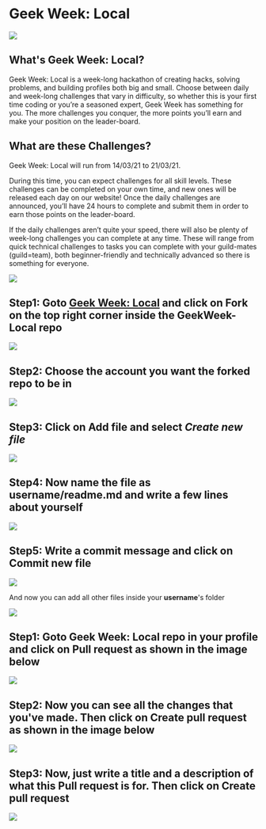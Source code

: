 # Geek Week: Local
![](assets/banner.png)

## What's Geek Week: Local?
Geek Week: Local is a week-long hackathon of creating hacks, solving problems, and building profiles both big and small. Choose between daily and week-long challenges that vary in difficulty, so whether this is your first time coding or you’re a seasoned expert, Geek Week has something for you. The more challenges you conquer, the more points you’ll earn and make your position on the leader-board.

## What are these Challenges?
Geek Week: Local will run from 14/03/21 to 21/03/21.

During this time, you can expect challenges for all skill levels. These challenges can be completed on your own time, and new ones will be released each day on our website! Once the daily challenges are announced, you’ll have 24 hours to complete and submit them in order to earn those points on the leader-board.

If the daily challenges aren’t quite your speed, there will also be plenty of week-long challenges you can complete at any time. These will range from quick technical challenges to tasks you can complete with your guild-mates (guild=team), both beginner-friendly and technically advanced so there is something for everyone.

![](assets/banner2(1).png)

## **Step1:** Goto **[Geek Week: Local](https://github.com/GeeksforGeeks-VIT-Bhopal/GeekWeek-Local)** and click on **Fork** on the top right corner inside the GeekWeek-Local repo

![](assets/step1.png)

## **Step2:** Choose the account you want the forked repo to be in

![](assets/step2.png)

## **Step3:** Click on **Add file** and select *Create new file*

![](assets/step3.png)

## **Step4:** Now name the file as **username/readme.md** and write a few lines about yourself

![](assets/step4.png)

## **Step5:** Write a commit message and click on **Commit new file**

![](assets/step5.png)

And now you can add all other files inside your **username**'s folder


![](assets/banner3(1).png)

## **Step1:** Goto **Geek Week: Local** repo in your profile and click on **Pull request** as shown in the image below

![](assets/pr-step1.png)

## **Step2:** Now you can see all the changes that you've made. Then click on **Create pull request** as shown in the image below

![](assets/pr-step2.png)

## **Step3:** Now, just write a title and a description of what this Pull request is for. Then click on **Create pull request**

![](assets/pr-step3.png)


